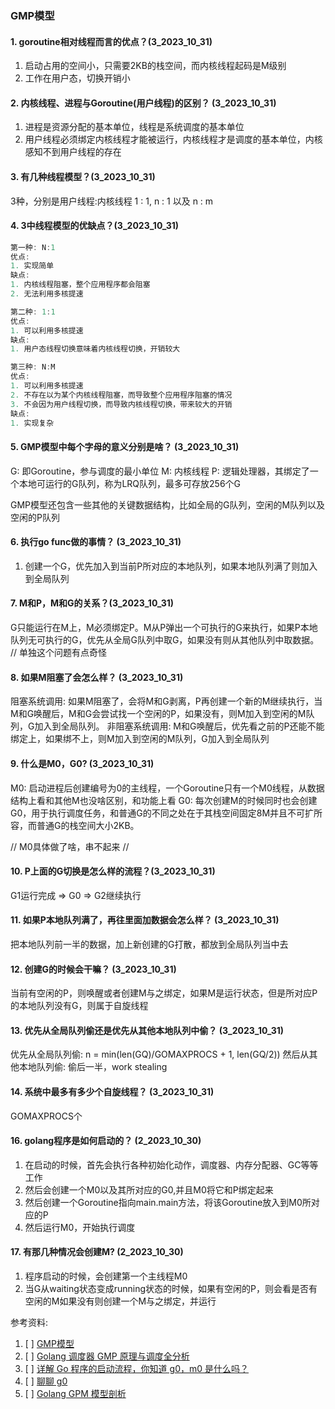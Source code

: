 ### GMP模型
#### 1. goroutine相对线程而言的优点？(3_2023_10_31)
1. 启动占用的空间小，只需要2KB的栈空间，而内核线程起码是M级别
2. 工作在用户态，切换开销小



#### 2. 内核线程、进程与Goroutine(用户线程)的区别？ (3_2023_10_31)
1. 进程是资源分配的基本单位，线程是系统调度的基本单位
2. 用户线程必须绑定内核线程才能被运行，内核线程才是调度的基本单位，内核感知不到用户线程的存在



#### 3. 有几种线程模型？(3_2023_10_31)
3种，分别是用户线程:内核线程 1 : 1, n : 1 以及 n : m



#### 4. 3中线程模型的优缺点？(3_2023_10_31)
```c++
第一种: N:1
优点:
1. 实现简单
缺点:
1. 内核线程阻塞，整个应用程序都会阻塞
2. 无法利用多核提速

第二种: 1:1
优点:
1. 可以利用多核提速
缺点:
1. 用户态线程切换意味着内核线程切换，开销较大

第三种: N:M
优点:
1. 可以利用多核提速
2. 不存在以为某个内核线程阻塞，而导致整个应用程序阻塞的情况
3. 不会因为用户线程切换，而导致内核线程切换，带来较大的开销
缺点:
1. 实现复杂
```


#### 5. GMP模型中每个字母的意义分别是啥？ (3_2023_10_31)
G: 即Goroutine，参与调度的最小单位
M: 内核线程
P: 逻辑处理器，其绑定了一个本地可运行的G队列，称为LRQ队列，最多可存放256个G

GMP模型还包含一些其他的关键数据结构，比如全局的G队列，空闲的M队列以及空闲的P队列

#### 6. 执行go func做的事情？ (3_2023_10_31)
1. 创建一个G，优先加入到当前P所对应的本地队列，如果本地队列满了则加入到全局队列

#### 7. M和P，M和G的关系？(3_2023_10_31)
G只能运行在M上，M必须绑定P。M从P弹出一个可执行的G来执行，如果P本地队列无可执行的G，优先从全局G队列中取G，如果没有则从其他队列中取数据。
// 单独这个问题有点奇怪

#### 8. 如果M阻塞了会怎么样？ (3_2023_10_31)
阻塞系统调用: 如果M阻塞了，会将M和G剥离，P再创建一个新的M继续执行，当M和G唤醒后，M和G会尝试找一个空闲的P，如果没有，则M加入到空闲的M队列，G加入到全局队列。
非阻塞系统调用: M和G唤醒后，优先看之前的P还能不能绑定上，如果绑不上，则M加入到空闲的M队列，G加入到全局队列


#### 9. 什么是M0，G0? (3_2023_10_31)
M0: 启动进程后创建编号为0的主线程，一个Goroutine只有一个M0线程，从数据结构上看和其他M也没啥区别，和功能上看
G0: 每次创建M的时候同时也会创建G0，用于执行调度任务，和普通G的不同之处在于其栈空间固定8M并且不可扩所容，而普通G的栈空间大小2KB。

// M0具体做了啥，串不起来
// 

#### 10. P上面的G切换是怎么样的流程？(3_2023_10_31)
G1运行完成 => G0 => G2继续执行

#### 11. 如果P本地队列满了，再往里面加数据会怎么样？ (3_2023_10_31)
把本地队列前一半的数据，加上新创建的G打散，都放到全局队列当中去

#### 12. 创建G的时候会干嘛？  (3_2023_10_31)
当前有空闲的P，则唤醒或者创建M与之绑定，如果M是运行状态，但是所对应P的本地队列没有G，则属于自旋线程

#### 13. 优先从全局队列偷还是优先从其他本地队列中偷？ (3_2023_10_31)
优先从全局队列偷: n = min(len(GQ)/GOMAXPROCS + 1, len(GQ/2))
然后从其他本地队列偷: 偷后一半，work stealing


#### 14. 系统中最多有多少个自旋线程？  (3_2023_10_31)
GOMAXPROCS个

#### 16. golang程序是如何启动的？ (2_2023_10_30)
1. 在启动的时候，首先会执行各种初始化动作，调度器、内存分配器、GC等等工作
2. 然后会创建一个M0以及其所对应的G0,并且M0将它和P绑定起来
3. 然后创建一个Goroutine指向main.main方法，将该Goroutine放入到M0所对应的P
4. 然后运行M0，开始执行调度

#### 17. 有那几种情况会创建M? (2_2023_10_30)
1. 程序启动的时候，会创建第一个主线程M0
2. 当G从waiting状态变成running状态的时候，如果有空闲的P，则会看是否有空闲的M如果没有则创建一个M与之绑定，并运行




参考资料:
1. [ ] [GMP模型](https://go.cyub.vip/gmp/gmp-model/)
2. [ ] [Golang 调度器 GMP 原理与调度全分析](https://learnku.com/articles/41728)
3. [ ] [详解 Go 程序的启动流程，你知道 g0，m0 是什么吗？](https://segmentfault.com/a/1190000040181868)
4. [ ] [聊聊 g0](https://studygolang.com/articles/28384)
5. [ ] [Golang GPM 模型剖析](https://www.cnblogs.com/cxt618/p/15785845.html)
